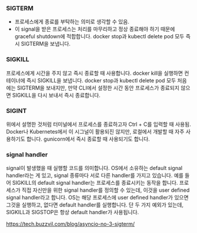 
### SIGTERM
- 프로세스에게 종료를 부탁하는 의미로 생각할 수 있음.
- 이 signal을 받은 프로세스는 처리를 마무리하고 정상 종료해야 하기 때문에 graceful shutdown에 적합합니다. docker stop과 kubectl delete pod 모두 즉시 SIGTERM을 보냅니다.

### SIGKILL
프로세스에게 시간을 주지 않고 즉시 종료할 때 사용합니다. docker kill을 실행하면 컨테이너에 즉시 SIGKILL을 보냅니다. docker stop과 kubectl delete pod 모두 처음에는 SIGTERM을 보내지만, 만약 CLI에서 설정한 시간 동안 프로세스가 종료되지 않으면 SIGKILL을 다시 보내서 즉시 종료합니다.

### SIGINT
위에서 설명한 것처럼 터미널에서 프로세스를 종료하고자 Ctrl + C를 입력할 때 사용됨. 
Docker나 Kubernetes에서 이 시그널이 활용되진 않지만, 로컬에서 개발할 때 자주 사용하기도 합니다. gunicorn에서 즉시 종료할 때 사용되기도 합니다.

### signal handler
signal이 발생했을 때 실행할 코드를 의미합니다. OS에서 소유하는 default signal handler라는 게 있고, signal 종류마다 서로 다른 handler를 가지고 있습니다. 예를 들어 SIGKILL의 default signal handler는 프로세스를 종료시키는 동작을 합니다. 프로세스가 직접 자신만을 위한 signal handler를 정의할 수 있는데, 이것을 user defined signal handler라고 합니다. OS는 해당 프로세스에 user defined handler가 있으면 그것을 실행하고, 없다면 default handler를 실행합니다. 단 두 가지 예외가 있는데, SIGKILL과 SIGSTOP은 항상 default handler가 사용됩니다.




https://tech.buzzvil.com/blog/asyncio-no-3-sigterm/
